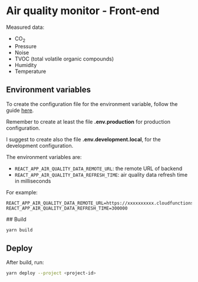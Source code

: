 # Air quality monitor - Front-end

Measured data:

- CO<sub>2</sub>
- Pressure
- Noise
- TVOC (total volatile organic compounds)
- Humidity
- Temperature

## Environment variables

To create the configuration file for the environment variable, follow the guide [here](https://create-react-app.dev/docs/adding-custom-environment-variables/).

Remember to create at least the file __.env.production__ for production configuration.

I suggest to create also the file __.env.development.local__, for the development configuration.

The environment variables are:

- `REACT_APP_AIR_QUALITY_DATA_REMOTE_URL`: the remote URL of backend
- `REACT_APP_AIR_QUALITY_DATA_REFRESH_TIME`: air quality data refresh time in milliseconds

For example:
```
REACT_APP_AIR_QUALITY_DATA_REMOTE_URL=https://xxxxxxxxxx.cloudfunctions.net
REACT_APP_AIR_QUALITY_DATA_REFRESH_TIME=300000
```

## Build

```bash
yarn build
```

## Deploy

After build, run:

```bash
yarn deploy --project <project-id>
```
